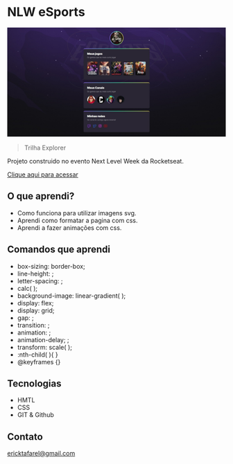 # NLW eSports

![perview](./.github/preview.jpeg)

> Trilha Explorer

Projeto construido no evento Next Level Week da Rocketseat.

[Clique aqui para acessar](https://ericktafarel.github.io/NLW-eSports/)

## O que aprendi?

- Como funciona para utilizar imagens svg.
- Aprendi como formatar a pagina com css.
- Aprendi a fazer animações com css.

## Comandos que aprendi

- box-sizing: border-box;
- line-height: ;
- letter-spacing: ;
- calc( );
- background-image: linear-gradient( );
- display: flex;
- display: grid;
- gap: ;
- transition: ;
- animation: ;
- animation-delay; ;
- transform: scale( );
- :nth-child( ){ }
- @keyframes {}

## Tecnologias

- HMTL
- CSS
- GIT & Github

## Contato

ericktafarel@gmail.com